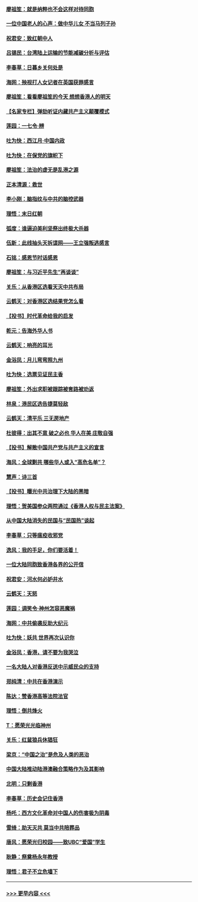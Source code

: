 #### [廖祖笙：就是纳粹也不会这样对待同胞](../pages/nsc993/n11697658.md?t=12040701) 
#### [一位中国老人的心声：做中华儿女 不当马列子孙](../pages/nsc993/n11697525.md?t=12040701) 
#### [祝君安：致红朝中人](../pages/nsc993/n11697518.md?t=12040701) 
#### [吕锡民：台湾陆上运输的节能减碳分析与评估](../pages/nsc993/n11694983.md?t=12040701) 
#### [李春草：日暮乡关何处是](../pages/nsc993/n11694805.md?t=12040701) 
#### [海网：殃视打人女记者在英国获罪感言](../pages/nsc993/n11693832.md?t=12040701) 
#### [廖祖笙：看看廖祖笙的今天 想想香港人的明天](../pages/nsc993/n11693707.md?t=12040701) 
#### [【名家专栏】弹劾听证内藏共产主义颠覆模式](../pages/nsc993/n11693563.md?t=12040701) 
#### [莲园：一七令‧辨](../pages/nsc993/n11692558.md?t=12040701) 
#### [吐为快：西江月·中国内政](../pages/nsc993/n11692071.md?t=12040701) 
#### [吐为快：在保党的旗帜下](../pages/nsc993/n11691188.md?t=12040701) 
#### [廖祖笙：法治的虚无是乱港之源](../pages/nsc993/n11690605.md?t=12040701) 
#### [正本清源：救世](../pages/nsc993/n11689134.md?t=12040701) 
#### [李小刚：脑指纹与中共的脑控武器](../pages/nsc993/n11688900.md?t=12040701) 
#### [理悟：末日红朝](../pages/nsc993/n11688829.md?t=12040701) 
#### [弧度：谁逼迫美利坚祭出终极大杀器](../pages/nsc993/n11688735.md?t=12040701) 
#### [伍新：此线抽头天拆谍网——王立强叛逃感言](../pages/nsc993/n11687981.md?t=12040701) 
#### [石铭：感恩节时话感恩](../pages/nsc993/n11687568.md?t=12040701) 
#### [廖祖笙：与习近平先生“再谈谈”](../pages/nsc993/n11687005.md?t=12040701) 
#### [关乐：从香港区选看天灭中共布局](../pages/nsc993/n11686647.md?t=12040701) 
#### [云鹤天：对香港区选结果党怎么看](../pages/nsc993/n11686216.md?t=12040701) 
#### [【投书】时代革命给我的启发](../pages/nsc993/n11684287.md?t=12040701) 
#### [乾元：告海外华人书](../pages/nsc993/n11684044.md?t=12040701) 
#### [云鹤天：响亮的耳光](../pages/nsc993/n11684254.md?t=12040701) 
#### [金浴凤：月儿弯弯照九州](../pages/nsc993/n11684231.md?t=12040701) 
#### [吐为快：选票见证民主香](../pages/nsc993/n11684206.md?t=12040701) 
#### [廖祖笙：外出求职被跟踪被套路被劝返](../pages/nsc993/n11683874.md?t=12040701) 
#### [林泉：港民区选告捷莫轻敌](../pages/nsc993/n11683930.md?t=12040701) 
#### [云鹤天：清平乐 三无房地产](../pages/nsc993/n11681521.md?t=12040701) 
#### [杜彼得：出其不意 破之必也 华人在美 庄敬自强](../pages/nsc993/n11679554.md?t=12040701) 
#### [【投书】解散中国共产党与共产主义的宣言](../pages/nsc993/n11679177.md?t=12040701) 
#### [海风：全球剿共 哪些华人或入“高危名单”？](../pages/nsc993/n11678617.md?t=12040701) 
#### [慧声：诗三首](../pages/nsc993/n11678848.md?t=12040701) 
#### [【投书】曝光中共治理下大陆的黑暗](../pages/nsc993/n11678674.md?t=12040701) 
#### [理悟：贺美国参众两院通过《香港人权与民主法案》](../pages/nsc993/n11678104.md?t=12040701) 
#### [从中国大陆消失的民国与“民国热”谈起](../pages/nsc993/n11678075.md?t=12040701) 
#### [李春草：只等瘟疫收邪党](../pages/nsc993/n11677308.md?t=12040701) 
#### [逸风：我的手足，你们要活着！](../pages/nsc993/n11676352.md?t=12040701) 
#### [一位大陆同胞致香港各界的公开信](../pages/nsc993/n11675761.md?t=12040701) 
#### [祝君安：河水何必妒井水](../pages/nsc993/n11675746.md?t=12040701) 
#### [云鹤天：天怒](../pages/nsc993/n11675718.md?t=12040701) 
#### [莲园：调笑令‧神州怎容恶魔祸](../pages/nsc993/n11675648.md?t=12040701) 
#### [海网：中共偷袭反助大纪元](../pages/nsc993/n11673515.md?t=12040701) 
#### [吐为快：妖共 世界再次认识你](../pages/nsc993/n11673506.md?t=12040701) 
#### [金浴凤：香港，请不要为我哭泣](../pages/nsc993/n11673248.md?t=12040701) 
#### [一名大陆人对香港反送中示威民众的支持](../pages/nsc993/n11672615.md?t=12040701) 
#### [郑纯清：中共在香港演示](../pages/nsc993/n11670539.md?t=12040701) 
#### [陈达：赞香港高等法院法官](../pages/nsc993/n11669542.md?t=12040701) 
#### [理悟：倒共烽火](../pages/nsc993/n11668844.md?t=12040701) 
#### [T：愿荣光光临神州](../pages/nsc993/n11668421.md?t=12040701) 
#### [关乐：红鼠狼兵休猖狂](../pages/nsc993/n11668378.md?t=12040701) 
#### [梁京：“中国之治”是危及人类的恶治](../pages/nsc993/n11668328.md?t=12040701) 
#### [中国大陆推动陆港澳融合策略作为及其影响](../pages/nsc993/n11668157.md?t=12040701) 
#### [北明：只剩香港](../pages/nsc993/n11668002.md?t=12040701) 
#### [李春草：历史会记住香港](../pages/nsc993/n11667927.md?t=12040701) 
#### [杨吒：西方文化革命对中国人的伤害极为阴毒](../pages/nsc993/n11664521.md?t=12040701) 
#### [雪绮：助天灭共 莫当中共陪葬品](../pages/nsc993/n11662650.md?t=12040701) 
#### [唐风：愿荣光归校园——致UBC“爱国”学生](../pages/nsc993/n11662194.md?t=12040701) 
#### [耿静：祭奠杨永年教授](../pages/nsc993/n11662514.md?t=12040701) 
#### [理悟：君子不立危墙下](../pages/nsc993/n11662172.md?t=12040701) 

----
#### [ >>> 更早内容 <<< ](../indexes/nsc993-earlier.md)
